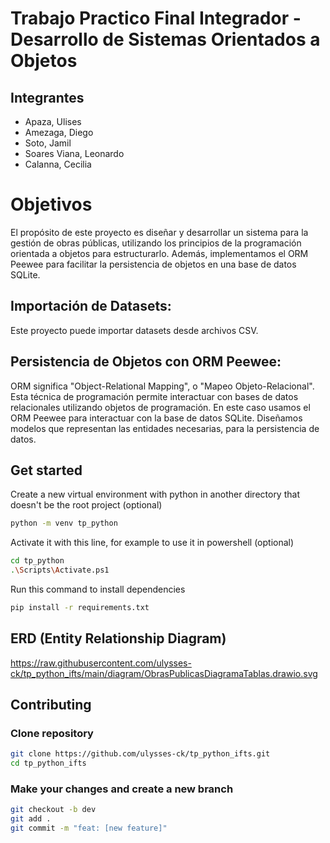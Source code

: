 # Trabajo Practico Final Integrador - Desarrollo de Sistemas Orientados a Objetos

## Integrantes

* Apaza, Ulises
* Amezaga, Diego
* Soto, Jamil
* Soares Viana, Leonardo
* Calanna, Cecilia

# Objetivos
El propósito de este proyecto es diseñar y desarrollar un sistema para la gestión de obras públicas, utilizando los principios de la programación orientada a objetos para estructurarlo. Además, implementamos el ORM Peewee para facilitar la persistencia de objetos en una base de datos SQLite.

## Importación de Datasets:
Este proyecto puede importar datasets desde archivos CSV.

## Persistencia de Objetos con ORM Peewee:

ORM significa "Object-Relational Mapping", o "Mapeo Objeto-Relacional". Esta técnica de programación permite interactuar con bases de datos relacionales utilizando objetos de programación.
En este caso usamos el ORM Peewee para interactuar con la base de datos SQLite. Diseñamos modelos que representan las entidades necesarias, para la persistencia de datos.

## Get started
Create a new virtual environment with python in another directory that doesn't be the root project (optional)
```sh
python -m venv tp_python
```
Activate it with this line, for example to use it in powershell (optional)
```sh
cd tp_python
.\Scripts\Activate.ps1
```
Run this command to install dependencies
```sh
pip install -r requirements.txt
```

## ERD (Entity Relationship Diagram)
https://raw.githubusercontent.com/ulysses-ck/tp_python_ifts/main/diagram/ObrasPublicasDiagramaTablas.drawio.svg

## Contributing
### Clone repository
```sh
git clone https://github.com/ulysses-ck/tp_python_ifts.git
cd tp_python_ifts
```

### Make your changes and create a new branch
```sh
git checkout -b dev
git add .
git commit -m "feat: [new feature]"
```
